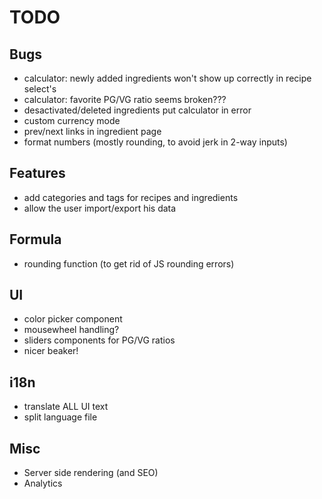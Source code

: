 # TODO

## Bugs

* calculator: newly added ingredients won't show up correctly in recipe select's
* calculator: favorite PG/VG ratio seems broken???
* desactivated/deleted ingredients put calculator in error
* custom currency mode
* prev/next links in ingredient page
* format numbers (mostly rounding, to avoid jerk in 2-way inputs)

## Features

* add categories and tags for recipes and ingredients
* allow the user import/export his data

## Formula

* rounding function (to get rid of JS rounding errors)

## UI

* color picker component
* mousewheel handling?
* sliders components for PG/VG ratios
* nicer beaker!

## i18n

  * translate ALL UI text
  * split language file

## Misc

  * Server side rendering (and SEO)
  * Analytics
